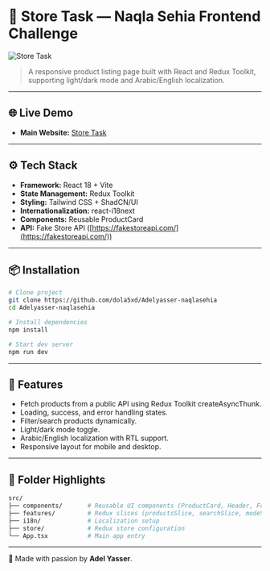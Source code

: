 # 🛒 Store Task — Naqla Sehia Frontend Challenge

![Store Task](https://socialify.git.ci/dola5xd/Adelyasser-naqlasehia/image?custom_language=TypeScript&font=Inter&language=1&name=1&owner=1&stargazers=1&theme=Dark)

> A responsive product listing page built with React and Redux Toolkit, supporting light/dark mode and Arabic/English localization.

---

## 🌐 Live Demo

- **Main Website:** [Store Task](https://adelyasser-naqlasehia.vercel.app/)

---

## ⚙️ Tech Stack

- **Framework:** React 18 + Vite
- **State Management:** Redux Toolkit
- **Styling:** Tailwind CSS + ShadCN/UI
- **Internationalization:** react-i18next
- **Components:** Reusable ProductCard
- **API:** Fake Store API ([https://fakestoreapi.com/](https://fakestoreapi.com/))

---

## 📦 Installation

```bash
# Clone project
git clone https://github.com/dola5xd/Adelyasser-naqlasehia
cd Adelyasser-naqlasehia

# Install dependencies
npm install

# Start dev server
npm run dev
```

---

## 🧪 Features

- Fetch products from a public API using Redux Toolkit createAsyncThunk.
- Loading, success, and error handling states.
- Filter/search products dynamically.
- Light/dark mode toggle.
- Arabic/English localization with RTL support.
- Responsive layout for mobile and desktop.

---

## 📁 Folder Highlights

```bash
src/
├── components/       # Reusable UI components (ProductCard, Header, Footer)
├── features/         # Redux slices (productsSlice, searchSlice, modeSlice)
├── i18n/             # Localization setup
├── store/            # Redux store configuration
└── App.tsx           # Main app entry
```

---

💖 Made with passion by **Adel Yasser**.
